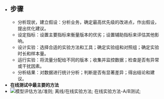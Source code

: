 - ## 步骤
	- 分析现状，建立假设：分析业务，确定最高优先级的改进点，作出假设，提出优化建议。
	- 设定指标：设置主要指标来衡量版本的优劣；设置辅助指标来评估其他影响。
	- 设计实验：选择合适的实验方法和工具；确定实验组和对照组；确定实验时长和样本量。
	- 运行实验：将流量分配给不同的版本；收集并监控数据；检查是否有异常或干扰因素。
	- 分析结果：对数据进行统计分析；判断是否有显著差异；得出结论和建议。
- **在线测试中最主要的方法**
- ![模型评估方法/准则; 离线/在线实验方法; 在线实验方法-A/B测试;](https://img-blog.csdnimg.cn/img_convert/989882f3bcc818acadf846b1bb647335.png)